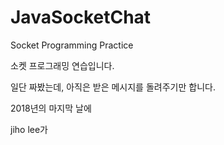 # JavaSocketChat
Socket Programming Practice

소켓 프로그래밍 연습입니다.

일단 짜봤는데, 아직은 받은 메시지를 돌려주기만 합니다.


2018년의 마지막 날에

jiho lee가
